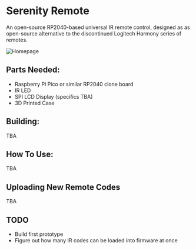 # Serenity Remote
An open-source RP2040-based universal IR remote control, designed as as open-source alternative to the discontinued Logitech Harmony series of remotes.

![Homepage](faithvoid.github.io/serenity/)

## Parts Needed:
- Raspberry Pi Pico or similar RP2040 clone board
- IR LED
- SPI LCD Display (specifics TBA)
- 3D Printed Case


## Building:
TBA

## How To Use:
TBA

## Uploading New Remote Codes
TBA

## TODO
- Build first prototype
- Figure out how many IR codes can be loaded into firmware at once
